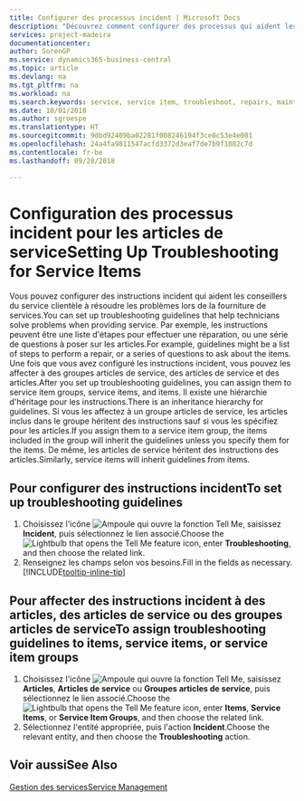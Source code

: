 ```yaml
---
title: Configurer des processus incident | Microsoft Docs
description: "Découvrez comment configurer des processus qui aident les conseillers du service clientèle à identifier et à résoudre les problèmes liés aux articles de service."
services: project-madeira
documentationcenter: 
author: SorenGP
ms.service: dynamics365-business-central
ms.topic: article
ms.devlang: na
ms.tgt_pltfrm: na
ms.workload: na
ms.search.keywords: service, service item, troubleshoot, repairs, maintenance
ms.date: 10/01/2018
ms.author: sgroespe
ms.translationtype: HT
ms.sourcegitcommit: 9dbd92409ba02281f008246194f3ce0c53e4e001
ms.openlocfilehash: 24a4fa9811547acfd3372d3eaf7de7b9f1882c7d
ms.contentlocale: fr-be
ms.lasthandoff: 09/28/2018

---
```


# <a name="setting-up-troubleshooting-for-service-items"></a><span data-ttu-id="91eab-103">Configuration des processus incident pour les articles de service</span><span class="sxs-lookup"><span data-stu-id="91eab-103">Setting Up Troubleshooting for Service Items</span></span>
<span data-ttu-id="91eab-104">Vous pouvez configurer des instructions incident qui aident les conseillers du service clientèle à résoudre les problèmes lors de la fourniture de services.</span><span class="sxs-lookup"><span data-stu-id="91eab-104">You can set up troubleshooting guidelines that help technicians solve problems when providing service.</span></span> <span data-ttu-id="91eab-105">Par exemple, les instructions peuvent être une liste d'étapes pour effectuer une réparation, ou une série de questions à poser sur les articles.</span><span class="sxs-lookup"><span data-stu-id="91eab-105">For example, guidelines might be a list of steps to perform a repair, or a series of questions to ask about the items.</span></span> <span data-ttu-id="91eab-106">Une fois que vous avez configuré les instructions incident, vous pouvez les affecter à des groupes articles de service, des articles de service et des articles.</span><span class="sxs-lookup"><span data-stu-id="91eab-106">After you set up troubleshooting guidelines, you can assign them to service item groups, service items, and items.</span></span> <span data-ttu-id="91eab-107">Il existe une hiérarchie d'héritage pour les instructions.</span><span class="sxs-lookup"><span data-stu-id="91eab-107">There is an inheritance hierarchy for guidelines.</span></span> <span data-ttu-id="91eab-108">Si vous les affectez à un groupe articles de service, les articles inclus dans le groupe héritent des instructions sauf si vous les spécifiez pour les articles.</span><span class="sxs-lookup"><span data-stu-id="91eab-108">If you assign them to a service item group, the items included in the group will inherit the guidelines unless you specify them for the items.</span></span> <span data-ttu-id="91eab-109">De même, les articles de service héritent des instructions des articles.</span><span class="sxs-lookup"><span data-stu-id="91eab-109">Similarly, service items will inherit guidelines from items.</span></span>  

## <a name="to-set-up-troubleshooting-guidelines"></a><span data-ttu-id="91eab-110">Pour configurer des instructions incident</span><span class="sxs-lookup"><span data-stu-id="91eab-110">To set up troubleshooting guidelines</span></span>
1. <span data-ttu-id="91eab-111">Choisissez l'icône ![Ampoule qui ouvre la fonction Tell Me](media/ui-search/search_small.png "Dites-moi ce que vous voulez faire"), saisissez **Incident**, puis sélectionnez le lien associé.</span><span class="sxs-lookup"><span data-stu-id="91eab-111">Choose the ![Lightbulb that opens the Tell Me feature](media/ui-search/search_small.png "Tell me what you want to do") icon, enter **Troubleshooting**, and then choose the related link.</span></span>  
2. <span data-ttu-id="91eab-112">Renseignez les champs selon vos besoins.</span><span class="sxs-lookup"><span data-stu-id="91eab-112">Fill in the fields as necessary.</span></span> [!INCLUDE[tooltip-inline-tip](includes/tooltip-inline-tip_md.md)]  

## <a name="to-assign-troubleshooting-guidelines-to-items-service-items-or-service-item-groups"></a><span data-ttu-id="91eab-113">Pour affecter des instructions incident à des articles, des articles de service ou des groupes articles de service</span><span class="sxs-lookup"><span data-stu-id="91eab-113">To assign troubleshooting guidelines to items, service items, or service item groups</span></span>
1. <span data-ttu-id="91eab-114">Choisissez l'icône ![Ampoule qui ouvre la fonction Tell Me](media/ui-search/search_small.png "Dites-moi ce que vous voulez faire"), saisissez **Articles**, **Articles de service** ou **Groupes articles de service**, puis sélectionnez le lien associé.</span><span class="sxs-lookup"><span data-stu-id="91eab-114">Choose the ![Lightbulb that opens the Tell Me feature](media/ui-search/search_small.png "Tell me what you want to do") icon, enter **Items**, **Service Items**, or **Service Item Groups**, and then choose the related link.</span></span>  
2. <span data-ttu-id="91eab-115">Sélectionnez l'entité appropriée, puis l'action **Incident**.</span><span class="sxs-lookup"><span data-stu-id="91eab-115">Choose the relevant entity, and then choose the **Troubleshooting** action.</span></span>  

## <a name="see-also"></a><span data-ttu-id="91eab-116">Voir aussi</span><span class="sxs-lookup"><span data-stu-id="91eab-116">See Also</span></span>
[<span data-ttu-id="91eab-117">Gestion des services</span><span class="sxs-lookup"><span data-stu-id="91eab-117">Service Management</span></span>](service-service.md)
